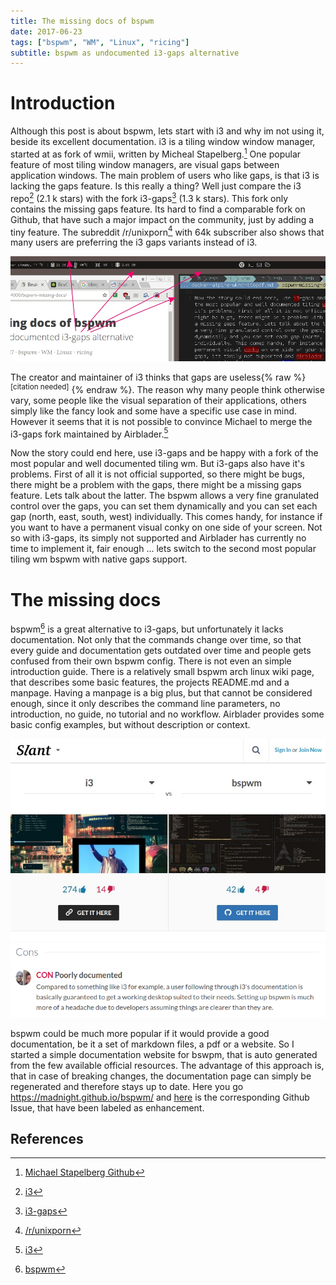 ```yaml
---
title: The missing docs of bspwm
date: 2017-06-23
tags: ["bspwm", "WM", "Linux", "ricing"]
subtitle: bspwm as undocumented i3-gaps alternative
---
```


# Introduction
Although this post is about bspwm, lets start with i3 and why im not using it, beside its excellent documentation. i3 is a tiling window window manager, started at as fork of wmii, written by Micheal Stapelberg.[^1] One popular feature of most tiling window managers, are visual gaps between application windows. The main problem of users who like gaps, is that i3 is lacking the gaps feature. Is this really a thing? Well just compare the i3 repo[^2] (2.1 k stars) with the fork i3-gaps[^3] (1.3 k stars). This fork only contains the missing gaps feature. Its hard to find a comparable fork on Github, that have such a major impact on the community, just by adding a tiny feature. The subreddit /r/unixporn[^4] with 64k subscriber also shows that many users are preferring the i3 gaps variants instead of i3.

![](/images/gaps.jpg)

The creator and maintainer of i3 thinks that gaps are useless{% raw %} <sup>[citation needed]</sup> {% endraw %}. The reason why many people think otherwise vary, some people like the visual separation of their applications, others simply like the fancy look and some have a specific use case in mind. However it seems that it is not possible to convince Michael to merge the i3-gaps fork maintained by Airblader.[^2]

Now the story could end here, use i3-gaps and be happy with a fork of the most popular and well documented tiling wm. But i3-gaps also have it's problems. First of all it is not official supported, so there might be bugs, there might be a problem with the gaps, there might be a missing gaps feature. Lets talk about the latter. The bspwm allows a very fine granulated control over the gaps, you can set them dynamically and you can set each gap (north, east, south, west) individually. This comes handy, for instance if you want to have a permanent visual conky on one side of your screen. Not so with i3-gaps, its simply not supported and Airblader has currently no time to implement it, fair enough ... lets switch to the second most popular tiling wm bspwm with native gaps support.

# The missing docs
bspwm[^5] is a great alternative to i3-gaps, but unfortunately it lacks documentation. Not only that the commands change over time, so that every guide and documentation gets outdated over time and people gets confused from their own bspwm config. There is not even an simple introduction guide. There is a relatively small bspwm arch linux wiki page, that describes some basic features, the projects README.md and a manpage. Having a manpage is a big plus, but that cannot be considered enough, since it only describes the command line parameters, no introduction, no guide, no tutorial and no workflow. Airblader provides some basic config examples, but without description or context.


![](/images/slant-bspwm-i3.jpg)
![](/images/slant-bspwm-bad-docs.jpg)

bspwm could be much more popular if it would provide a good documentation, be it a set of markdown files, a pdf or a website. So I started a simple documentation website for bswpm, that is auto generated from the few available official resources. The advantage of this approach is, that in case of breaking changes, the documentation page can simply be regenerated and therefore stays up to date. Here you go https://madnight.github.io/bspwm/ and [here](https://github.com/baskerville/bspwm/issues/645) is the corresponding Github Issue, that have been labeled as enhancement.

## References
[^1]: [Michael Stapelberg Github](https://github.com/stapelberg)
[^2]: [i3](https://github.com/stapelberg/i3)
[^3]: [i3-gaps](https://github.com/Airblader/i3)
[^4]: [/r/unixporn](https://www.reddit.com/r/unixporn/)
[^5]: [bspwm](https://github.com/baskerville/bspwm)


